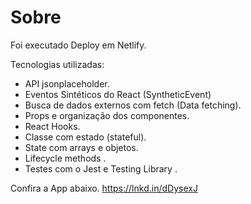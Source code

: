 # Sobre
Foi executado Deploy em Netlify.

Tecnologias utilizadas:
- API jsonplaceholder.
- Eventos Sintéticos do React (SyntheticEvent)
- Busca de dados externos com fetch (Data fetching).
- Props e organização dos componentes.
- React Hooks.
- Classe com estado (stateful).
- State com arrays e objetos.
- Lifecycle methods .
- Testes com o Jest e Testing Library .


Confira a App abaixo.
https://lnkd.in/dDysexJ
